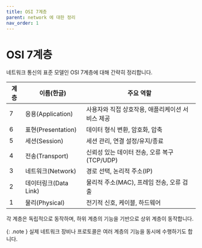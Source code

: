 ```yaml
---
title: OSI 7계층
parent: network 에 대한 정리
nav_order: 1
---
```


# OSI 7계층

네트워크 통신의 표준 모델인 OSI 7계층에 대해 간략히 정리합니다.

| 계층 | 이름(한글) | 주요 역할 |
|---|---|---|
| 7 | 응용(Application) | 사용자와 직접 상호작용, 애플리케이션 서비스 제공 |
| 6 | 표현(Presentation) | 데이터 형식 변환, 암호화, 압축 |
| 5 | 세션(Session) | 세션 관리, 연결 설정/유지/종료 |
| 4 | 전송(Transport) | 신뢰성 있는 데이터 전송, 오류 복구 (TCP/UDP) |
| 3 | 네트워크(Network) | 경로 선택, 논리적 주소(IP) |
| 2 | 데이터링크(Data Link) | 물리적 주소(MAC), 프레임 전송, 오류 검출 |
| 1 | 물리(Physical) | 전기적 신호, 케이블, 하드웨어 |

각 계층은 독립적으로 동작하며, 하위 계층의 기능을 기반으로 상위 계층이 동작합니다.

{: .note }
실제 네트워크 장비나 프로토콜은 여러 계층의 기능을 동시에 수행하기도 합니다.
